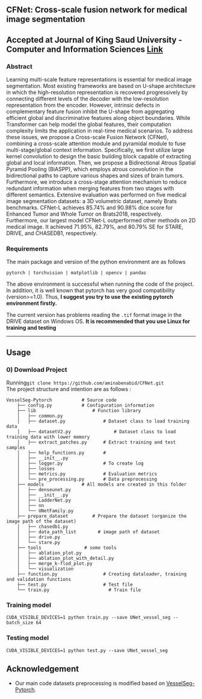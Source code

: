 ## CFNet: Cross-scale fusion network for medical image segmentation 

## Accepted at Journal of King Saud University - Computer and Information Sciences [Link](https://www.sciencedirect.com/science/article/pii/S131915782400212X)

### Abstract
Learning multi-scale feature representations is essential for medical image segmentation. Most existing frameworks
are based on U-shape architecture in which the high-resolution representation is recovered progressively by connecting
different levels of the decoder with the low-resolution representation from the encoder. However, intrinsic defects
in complementary feature fusion inhibit the U-shape from aggregating efficient global and discriminative features along
object boundaries. While Transformer can help model the global features, their computation complexity limits the application
in real-time medical scenarios. To address these issues, we propose a Cross-scale Fusion Network (CFNet), combining a 
cross-scale attention module and pyramidal module to fuse multi-stage/global context information. Specifically, we first 
utilize large kernel convolution to design the basic building block capable of extracting global and local information. 
Then, we propose a Bidirectional Atrous Spatial Pyramid Pooling (BiASPP), which employs atrous convolution in the bidirectional 
paths to capture various shapes and sizes of brain tumors. Furthermore, we introduce a cross-stage attention mechanism to reduce
redundant information when merging features from two stages with different semantics. Extensive evaluation was performed on five
medical image segmentation datasets: a 3D volumetric dataset, namely Brats benchmarks. CFNet-L achieves 85.74% and 90.98% dice score
for Enhanced Tumor and Whole Tumor on Brats2018, respectively. Furthermore, our largest model CFNet-L outperformed other
methods on 2D medical image. It achieved 71.95%, 82.79%, and 80.79% SE for STARE, DRIVE, and CHASEDB1, respectively.
### Requirements  
The main package and version of the python environment are as follows
```
pytorch | torchvision | matplotlib | opencv | pandas 
```  
The above environment is successful when running the code of the project. In addition, it is well known that pytorch has very good compatibility (version>=1.0). Thus, __I suggest you try to use the existing pytorch environment firstly.__  
    
The current version has problems reading the `.tif` format image in the DRIVE dataset on Windows OS. __It is recommended that you use Linux for training and testing__

---  
## Usage 
### 0) Download Project 

Running```git clone https://github.com/aminabenabid/CFNet.git```  
The project structure and intention are as follows : 
```
VesselSeg-Pytorch			# Source code		
    ├── config.py		 	# Configuration information
    ├── lib			            # Function library
    │   ├── common.py
    │   ├── dataset.py		        # Dataset class to load training data
    │   ├── datasetV2.py		        # Dataset class to load training data with lower memory
    │   ├── extract_patches.py		# Extract training and test samples
    │   ├── help_functions.py		# 
    │   ├── __init__.py
    │   ├── logger.py 		        # To create log
    │   ├── losses
    │   ├── metrics.py		        # Evaluation metrics
    │   └── pre_processing.py		# Data preprocessing
    ├── models		        # All models are created in this folder
    │   ├── denseunet.py
    │   ├── __init__.py
    │   ├── LadderNet.py
    │   ├── nn
    │   └── UNetFamily.py
    ├── prepare_dataset	        # Prepare the dataset (organize the image path of the dataset)
    │   ├── chasedb1.py
    │   ├── data_path_list		  # image path of dataset
    │   ├── drive.py
    │   └── stare.py
    ├── tools			     # some tools
    │   ├── ablation_plot.py
    │   ├── ablation_plot_with_detail.py
    │   ├── merge_k-flod_plot.py
    │   └── visualization
    ├── function.py			        # Creating dataloader, training and validation functions 
    ├── test.py			            # Test file
    └── train.py			          # Train file
```

### Training model
```
CUDA_VISIBLE_DEVICES=1 python train.py --save UNet_vessel_seg --batch_size 64
```
### Testing model
```
CUDA_VISIBLE_DEVICES=1 python test.py --save UNet_vessel_seg  
```  

## Acknowledgement
* Our main code datasets preprocessing is modified based on [VesselSeg-Pytorch](https://github.com/lee-zq/VesselSeg-Pytorch).
